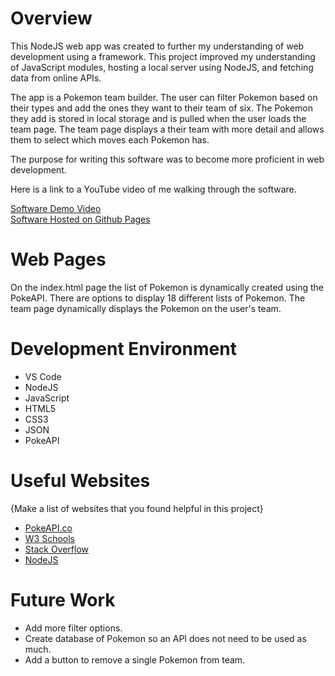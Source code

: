 # Overview

This NodeJS web app was created to further my understanding of web development using a framework.  This project improved my understanding of JavaScript modules, hosting a local server using NodeJS, and fetching data from online APIs.  

The app is a Pokemon team builder.  The user can filter Pokemon based on their types and add the ones they want to their team of six.  The Pokemon they add is stored in local storage and is pulled when the user loads the team page.  The team page displays a their team with more detail and allows them to select which moves each Pokemon has. 

The purpose for writing this software was to become more proficient in web development.  


Here is a link to a YouTube video of me walking through the software.

[Software Demo Video](https://youtu.be/Ellk60rbRIQ) \
[Software Hosted on Github Pages](https://sawilding.github.io/pokemon-team-builder/public/index.html)

# Web Pages

On the index.html page the list of Pokemon is dynamically created using the PokeAPI.  There are options to display 18 different lists of Pokemon.  The team page dynamically displays the Pokemon on the user's team.

# Development Environment

* VS Code
* NodeJS
* JavaScript
* HTML5
* CSS3
* JSON
* PokeAPI

# Useful Websites

{Make a list of websites that you found helpful in this project}
* [PokeAPI.co](https://pokeapi.co/)
* [W3 Schools](https://www.w3schools.com/)
* [Stack Overflow](https://stackoverflow.com/)
* [NodeJS](https://nodejs.org/en/)

# Future Work

* Add more filter options.
* Create database of Pokemon so an API does not need to be used as much.
* Add a button to remove a single Pokemon from team.
